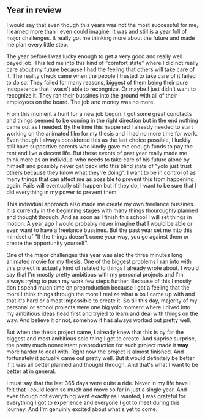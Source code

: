 ## Year in review

I would say that even though this years was not the most successful for me, I learned more than I even could imagine. It was and still is a year full of major challenges. It really got me thinking more about the future and made me plan every little step. 

The year before I was lucky enough to get a very good and really well payed job. This led me into this kind of "comfort state" where I did not really care about my future because I had the feeling that others will take care of it. The reality check came when the people I trusted to take care of it failed to do so. They failed for many reasons, biggest of them being their pure incopetence that I wasn't able to recongnize. Or maybe I just didn't want to recognize it. They ran their bussines into the ground with all of their employees on the board. The job and money was no more. 

From this moment a hunt for a new job begun. I got some great conctacts and things seemed to be coming in the right direction but in the end nothing came out as I needed. By the time this happened I already needed to start working on the animated film for my thesis and I had no more time for work. Even though I always considered this as the last choice possible, I luckily still have supportive parents who kindly gave me enough funds to pay the rent and live a decent life. But these events of past year really made me think more as an individual who needs to take care of his future alone by himself and possibly never get back into this blind state of "yolo just trust others because they know what they're doing". I want to be in control of as many things that can affect me as possible to prevent this from happening again. Fails will eventually still happen but if they do, I want to be sure that I did everything in my power to prevent them. 

This individual approach also made me create my own freelance bussines. It is currently in the beginning stages with many things thouroughly planned and thought through. And as soon as I finish this school I will set things in motion. A year ago I would probably never imagine that I would be able or even want to have a freelance bussines. But the past year set me into this mindset of "If the things doesn't come your way, you go against them or create the opportunity yourself".

One of the major challenges this year was also the three minutes long animated movie for my thesis. One of the biggest problems I ran into with this project is actually kind of related to things I already wrote about. I would say that I'm mostly pretty ambitious with my personal projects and I'm always trying to push my work few steps further. Because of this I mostly don't spend much time on preproduction because I got a feeling that the more I think things through the more I realize what a bs I came up with and that it's hard or almost impossible to create it. So till this day, majority of my personal or school projects were one big yolo moment where I dived into my ambitious ideas head first and tryied to learn and deal with things on the way. And believe it or not, somehow it has always worked out pretty well.

But when the thesis project came, I already knew that this is by far the biggest and most ambitious solo thing I get to create. And suprise surprise, the pretty much nonexistent preproduction for such project made it **way** more harder to deal with. Right now the project is almost finished. And fortunately it actually came out pretty well. But it would definitely be better if it was all better planned and thought through. And that's what I want to be better at in general.

I must say that the last 365 days were quite a ride. Never in my life have I felt that I could learn so much and move so far in just a single year. And even though not everything went exactly as I wanted, I was grateful for everything I got to experience and everyone I got to meet during this journey. And I'm genuinly excited about what's yet to come.
